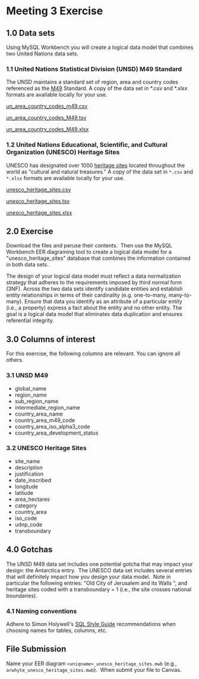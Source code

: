 # Meeting 3 Exercise

## 1.0 Data sets
Using MySQL Workbench you will create a logical data model that combines two United Nations data sets.

### 1.1 United Nations Statistical Division (UNSD) M49 Standard
The UNSD maintains a standard set of region, area and country codes referenced as the [M49](https://unstats.un.org/unsd/methodology/m49/) Standard. A copy of the data set in *.csv and *.xlsx formats are available locally for your use.

[un_area_country_codes_m49.csv](https://umich.instructure.com/courses/245664/files/8281767/download?verifier=eflNfPn2ZRRPpMBSG7MjUGYBWgGu6TGqebbj2oAe&wrap=1)

[un_area_country_codes_M49.tsv](https://umich.instructure.com/courses/245664/files/8592904/download?verifier=DLNCaOWstOrpjix20g7MmgNTXWqoCrfd9osScFC7&wrap=1)

[un_area_country_codes_M49.xlsx](https://umich.instructure.com/courses/245664/files/8578163/download?verifier=5ZJDXrcSBokwsDGEGoqPZTSgZBcwAf98tKZ4ZqAh&wrap=1)

### 1.2 United Nations Educational, Scientific, and Cultural Organization (UNESCO) Heritage Sites
UNESCO has designated over 1000 [heritage sites](https://whc.unesco.org/en/list/) located 
throughout the world as "cultural and natural treasures." A copy of the data set in `*.csv` and `*.xlsx` formats are available locally for your use.

[unesco_heritage_sites.csv](https://umich.instructure.com/courses/245664/files/8283366/download?verifier=FKYIzBpfmkqGj5DEat4b4cZ6LtlhZJYvgZMVCxC4&wrap=1)

[unesco_heritage_sites.tsv](https://umich.instructure.com/courses/245664/files/8592909/download?verifier=ZRNrOXJRnuKuarx3E0RZ0tNe4H7G0PBzX6Yh9u9i&wrap=1)

[unesco_heritage_sites.xlsx](https://umich.instructure.com/courses/245664/files/8578165/download?verifier=QA5P2Z5w6PiFSlDAjsdSm6WyPzO5zbyDjKUjGUyJ&wrap=1)

## 2.0 Exercise
Download the files and peruse their contents.  Then use the MySQL Workbench EER diagraming tool to create a logical data model for a "unesco_heritage_sites" database that combines the information contained in both data sets.

The design of your logical data model must reflect a data normalization strategy that adheres to the requirements imposed by third normal form (3NF). Across the two data sets identify candidate entities and establish entity relationships in terms of their cardinality (e.g. one-to-many, many-to-many). Ensure that data you identify as an attribute of a particular entity (i.e., a property) express a fact about the entity and no other entity. The goal is a logical data model that eliminates data duplication and ensures referential integrity.

## 3.0 Columns of interest
For this exercise, the following columns are relevant. You can ignore all others.

### 3.1 UNSD M49
* global_name
* region_name
* sub_region_name
* intermediate_region_name
* country_area_name
* country_area_m49_code
* country_area_iso_alpha3_code
* country_area_development_status

### 3.2 UNESCO Heritage Sites
* site_name
* description
* justification
* date_inscribed
* longitude
* latitude
* area_hectares
* category
* country_area
* iso_code
* udnp_code
* transboundary

## 4.0 Gotchas
The UNSD M49 data set includes one potential gotcha that may impact your design: the Antarctica entry.  The UNESCO data set includes several entries that will definitely impact how you design your data model.  Note in particular the following entries: "Old City of Jerusalem and its Walls ", and heritage sites coded with a transboundary = 1 (i.e., the site crosses national boundaries).

### 4.1 Naming conventions
Adhere to Simon Holywell's [SQL Style Guide](https://www.sqlstyle.guide/) recommendations when choosing names for tables, columns, etc. 

## File Submission
Name your EER diagram `<uniqname>_unesco_heritage_sites.mwb` (e.g., 
`arwhyte_unesco_heritage_sites.mwb`).  When submit your file to Canvas.